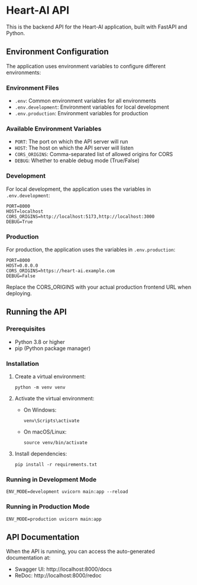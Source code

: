 # Heart-AI API

This is the backend API for the Heart-AI application, built with FastAPI and Python.

## Environment Configuration

The application uses environment variables to configure different environments:

### Environment Files

- `.env`: Common environment variables for all environments
- `.env.development`: Environment variables for local development
- `.env.production`: Environment variables for production

### Available Environment Variables

- `PORT`: The port on which the API server will run
- `HOST`: The host on which the API server will listen
- `CORS_ORIGINS`: Comma-separated list of allowed origins for CORS
- `DEBUG`: Whether to enable debug mode (True/False)

### Development

For local development, the application uses the variables in `.env.development`:

```
PORT=8000
HOST=localhost
CORS_ORIGINS=http://localhost:5173,http://localhost:3000
DEBUG=True
```

### Production

For production, the application uses the variables in `.env.production`:

```
PORT=8000
HOST=0.0.0.0
CORS_ORIGINS=https://heart-ai.example.com
DEBUG=False
```

Replace the CORS_ORIGINS with your actual production frontend URL when deploying.

## Running the API

### Prerequisites

- Python 3.8 or higher
- pip (Python package manager)

### Installation

1. Create a virtual environment:
   ```
   python -m venv venv
   ```

2. Activate the virtual environment:
   - On Windows:
     ```
     venv\Scripts\activate
     ```
   - On macOS/Linux:
     ```
     source venv/bin/activate
     ```

3. Install dependencies:
   ```
   pip install -r requirements.txt
   ```

### Running in Development Mode

```
ENV_MODE=development uvicorn main:app --reload
```

### Running in Production Mode

```
ENV_MODE=production uvicorn main:app
```

## API Documentation

When the API is running, you can access the auto-generated documentation at:

- Swagger UI: http://localhost:8000/docs
- ReDoc: http://localhost:8000/redoc